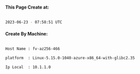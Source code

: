 
   
#### This Page Create at:

```bash

2023-06-23 - 07:58:51 UTC

```

#### Create By Machine:

```bash

Host Name : fv-az256-466

platform  : Linux-5.15.0-1040-azure-x86_64-with-glibc2.35

Ip Local  : 10.1.1.0

```

